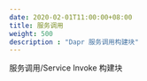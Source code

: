 ```yaml
---
date: 2020-02-01T11:00:00+08:00
title: 服务调用
weight: 500
description : "Dapr 服务调用构建块"
---
```




服务调用/Service Invoke 构建块


